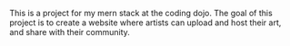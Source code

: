 This is a project for my mern stack at the coding dojo. The goal of this project is to create a website where artists can upload and host their art, and share with their community.